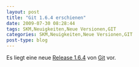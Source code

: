 ```yaml
---
layout: post
title: "Git 1.6.4 erschienen"
date: 2009-07-30 08:28:44
tags: SKM,Neuigkeiten,Neue Versionen,GIT
categories: SKM,Neuigkeiten,Neue Versionen,GIT
post-type: blog
---
```

Es liegt eine neue <a href="http://www.kernel.org/pub/software/scm/git/docs/RelNotes-1.6.4.txt">Release 1.6.4</a> von <a href="http://git-scm.com/">Git</a> vor.
